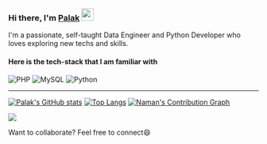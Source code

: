 ### Hi there, I'm [Palak](https://www.linkedin.com/in/GuptaNaman1998/) <img src="https://media.giphy.com/media/hvRJCLFzcasrR4ia7z/giphy.gif" width="25px">
I'm a passionate, self-taught Data Engineer and Python Developer who loves exploring new techs and skills.
#### Here is the tech-stack that I am familiar with
![PHP](https://img.shields.io/badge/php-%23777BB4.svg?style=for-the-badge&logo=php&logoColor=white) 
![MySQL](https://img.shields.io/badge/mysql-%2300f.svg?style=for-the-badge&logo=mysql&logoColor=white) 
<img alt="Python" src="https://img.shields.io/badge/python-%2314354C.svg?style=for-the-badge&logo=python&logoColor=white"/>
<hr>

[![Palak's GitHub stats](https://github-readme-stats.vercel.app/api?username=GuptaNaman1998&count_private=true&show_icons=true&theme=radical)](https://www.linkedin.com/in/naman-gupta-275b41170/)
[![Top Langs](https://github-readme-stats.vercel.app/api/top-langs/?username=palakg01&layout=compact&theme=radical)](https://www.linkedin.com/in/naman-gupta-275b41170/)
[![Naman's Contribution Graph](https://activity-graph.herokuapp.com/graph?username=palakg01&theme=redical)](https://github.com/palakg01/github-readme-activity-graph)

![](https://komarev.com/ghpvc/?username=palakg01&style=plastic&color=brightgreen)


Want to collaborate? Feel free to connect😄
